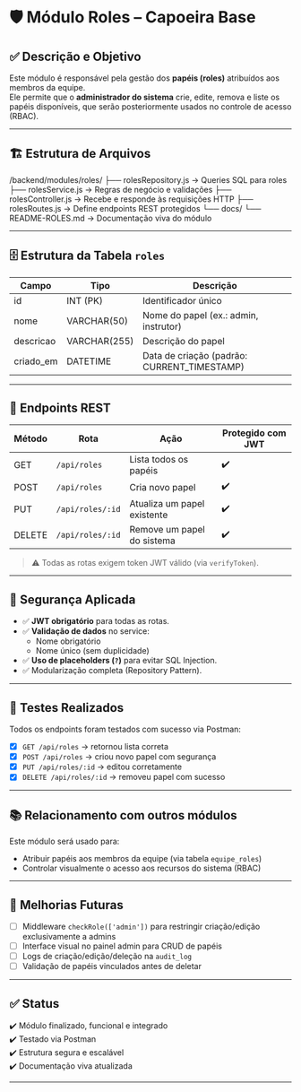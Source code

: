 # 🛡️ Módulo Roles – Capoeira Base

## ✅ Descrição e Objetivo

Este módulo é responsável pela gestão dos **papéis (roles)** atribuídos aos membros da equipe.  
Ele permite que o **administrador do sistema** crie, edite, remova e liste os papéis disponíveis, que serão posteriormente usados no controle de acesso (RBAC).

---

## 🏗️ Estrutura de Arquivos

/backend/modules/roles/
├── rolesRepository.js → Queries SQL para roles
├── rolesService.js → Regras de negócio e validações
├── rolesController.js → Recebe e responde às requisições HTTP
├── rolesRoutes.js → Define endpoints REST protegidos
└── docs/
└── README-ROLES.md → Documentação viva do módulo


---

## 🗄️ Estrutura da Tabela `roles`

| Campo       | Tipo         | Descrição                                  |
|-------------|--------------|---------------------------------------------|
| id          | INT (PK)     | Identificador único                        |
| nome        | VARCHAR(50)  | Nome do papel (ex.: admin, instrutor)      |
| descricao   | VARCHAR(255) | Descrição do papel                         |
| criado_em   | DATETIME     | Data de criação (padrão: CURRENT_TIMESTAMP) |

---

## 🔗 Endpoints REST

| Método | Rota                  | Ação                             | Protegido com JWT |
|--------|------------------------|----------------------------------|-------------------|
| GET    | `/api/roles`          | Lista todos os papéis            | ✔️                |
| POST   | `/api/roles`          | Cria novo papel                  | ✔️                |
| PUT    | `/api/roles/:id`      | Atualiza um papel existente      | ✔️                |
| DELETE | `/api/roles/:id`      | Remove um papel do sistema       | ✔️                |

> ⚠️ Todas as rotas exigem token JWT válido (via `verifyToken`).

---

## 🔐 Segurança Aplicada

- ✅ **JWT obrigatório** para todas as rotas.
- ✅ **Validação de dados** no service:
  - Nome obrigatório
  - Nome único (sem duplicidade)
- ✅ **Uso de placeholders (`?`)** para evitar SQL Injection.
- ✅ Modularização completa (Repository Pattern).

---

## 🧪 Testes Realizados

Todos os endpoints foram testados com sucesso via Postman:

- [x] `GET /api/roles` → retornou lista correta
- [x] `POST /api/roles` → criou novo papel com segurança
- [x] `PUT /api/roles/:id` → editou corretamente
- [x] `DELETE /api/roles/:id` → removeu papel com sucesso

---

## 📚 Relacionamento com outros módulos

Este módulo será usado para:
- Atribuir papéis aos membros da equipe (via tabela `equipe_roles`)
- Controlar visualmente o acesso aos recursos do sistema (RBAC)

---

## 🔮 Melhorias Futuras

- [ ] Middleware `checkRole(['admin'])` para restringir criação/edição exclusivamente a admins
- [ ] Interface visual no painel admin para CRUD de papéis
- [ ] Logs de criação/edição/deleção na `audit_log`
- [ ] Validação de papéis vinculados antes de deletar

---

## ✅ Status

✔️ Módulo finalizado, funcional e integrado  
✔️ Testado via Postman  
✔️ Estrutura segura e escalável  
✔️ Documentação viva atualizada

---


